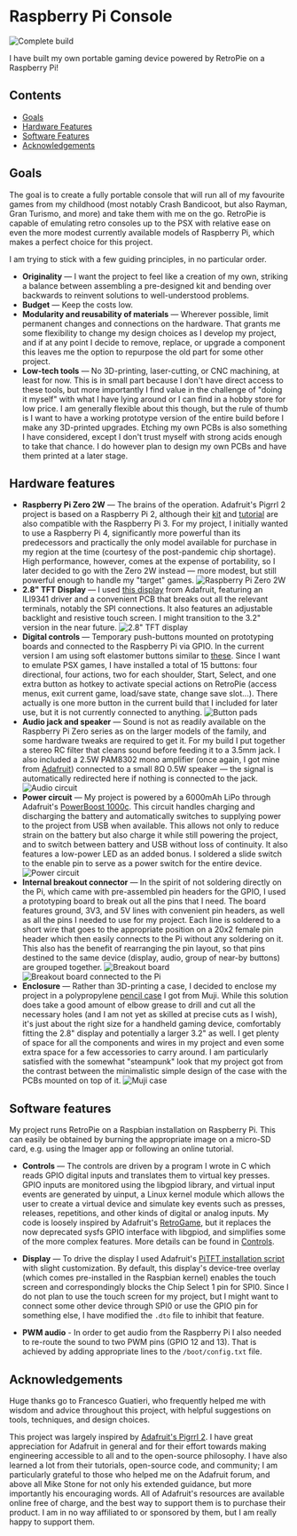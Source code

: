 # Raspberry Pi Console

![Complete build](Assets/title.jpg)

I have built my own portable gaming device powered by RetroPie on a Raspberry Pi!

## Contents

- [Goals](#goals)
- [Hardware Features](#hardware-features)
- [Software Features](#software-features)
- [Acknowledgements](#acknowledgements)

## Goals

The goal is to create a fully portable console that will run all of my favourite games from my childhood (most notably Crash Bandicoot, but also Rayman, Gran Turismo, and more) and take them with me on the go. RetroPie is capable of emulating retro consoles up to the PSX with relative ease on even the more modest currently available models of Raspberry Pi, which makes a perfect choice for this project.

I am trying to stick with a few guiding principles, in no particular order.
- **Originality** — I want the project to feel like a creation of my own, striking a balance between assembling a pre-designed kit and bending over backwards to reinvent solutions to well-understood problems.
- **Budget** — Keep the costs low.
- **Modularity and reusability of materials** — Wherever possible, limit permanent changes and connections on the hardware. That grants me some flexibility to change my design choices as I develop my project, and if at any point I decide to remove, replace, or upgrade a component this leaves me the option to repurpose the old part for some other project.
- **Low-tech tools** — No 3D-printing, laser-cutting, or CNC machining, at least for now. This is in small part because I don't have direct access to these tools, but more importantly I find value in the challenge of "doing it myself" with what I have lying around or I can find in a hobby store for low price. I am generally flexible about this though, but the rule of thumb is I want to have a working prototype version of the entire build before I make any 3D-printed upgrades. Etching my own PCBs is also something I have considered, except I don't trust myself with strong acids enough to take that chance. I do however plan to design my own PCBs and have them printed at a later stage.

## Hardware features

- **Raspberry Pi Zero 2W** — The brains of the operation. Adafruit's Pigrrl 2 project is based on a Raspberry Pi 2, although their [kit](https://www.adafruit.com/product/3014) and [tutorial](https://learn.adafruit.com/pigrrl-2/) are also compatible with the Raspberry Pi 3. For my project, I initially wanted to use a Raspberry Pi 4, significantly more powerful than its predecessors and practically the only model available for purchase in my region at the time (courtesy of the post-pandemic chip shortage). High performance, however, comes at the expense of portability, so I later decided to go with the Zero 2W instead — more modest, but still powerful enough to handle my "target" games.
![Raspberry Pi Zero 2W](Assets/rpi.jpg "Raspberry Pi Zero 2W: The brains of the operation")
- **2.8" TFT Display** — I used [this display](https://www.adafruit.com/product/1770) from Adafruit, featuring an ILI9341 driver and a convenient PCB that breaks out all the relevant terminals, notably the SPI connections. It also features an adjustable backlight and resistive touch screen. I might transition to the 3.2" version in the near future.
![2.8" TFT display](Assets/display.jpg "2.8\" TFT display")
- **Digital controls** — Temporary push-buttons mounted on prototyping boards and connected to the Raspberry Pi via GPIO. In the current version I am using soft elastomer buttons similar to [these](https://www.adafruit.com/product/3101). Since I want to emulate PSX games, I have installed a total of 15 buttons: four directional, four actions, two for each shoulder, Start, Select, and one extra button as hotkey to activate special actions on RetroPie (access menus, exit current game, load/save state, change save slot...). There actually is one more button in the current build that I included for later use, but it is not currently connected to anything.
![Button pads](Assets/controls.jpg "A look at all the button pads")
- **Audio jack and speaker** — Sound is not as readily available on the Raspberry Pi Zero series as on the larger models of the family, and some hardware tweaks are required to get it. For my build I put together a stereo RC filter that cleans sound before feeding it to a 3.5mm jack. I also included a 2.5W PAM8302 mono amplifier (once again, I got mine from [Adafruit](https://www.adafruit.com/product/2130)) connected to a small 8&#937; 0.5W speaker — the signal is automatically redirected here if nothing is connected to the jack.
![Audio circuit](Assets/audio.jpg "The audio circuit")
- **Power circuit** — My project is powered by a 6000mAh LiPo through Adafruit's [PowerBoost 1000c](https://www.adafruit.com/product/2465). This circuit handles charging and discharging the battery and automatically switches to supplying power to the project from USB when available. This allows not only to reduce strain on the battery but also charge it while still powering the project, and to switch between battery and USB without loss of continuity. It also features a low-power LED as an added bonus. I soldered a slide switch to the enable pin to serve as a power switch for the entire device.
![Power circuit](Assets/power.jpg "Battery and charge/discharge board")
- **Internal breakout connector** — In the spirit of not soldering directly on the Pi, which came with pre-assembled pin headers for the GPIO, I used a prototyping board to break out all the pins that I need. The board features ground, 3V3, and 5V lines with convenient pin headers, as well as all the pins I needed to use for my project. Each line is soldered to a short wire that goes to the appropriate position on a 20x2 female pin header which then easily connects to the Pi without any soldering on it. This also has the benefit of rearranging the pin layout, so that pins destined to the same device (display, audio, group of near-by buttons) are grouped together.
![Breakout board](Assets/breakout.jpg "The breakout board")
![Breakout board connected to the Pi](Assets/breakout_connected.jpg "The breakout board connected to the Pi")
- **Enclosure** — Rather than 3D-printing a case, I decided to enclose my project in a polypropylene [pencil case](https://muji.ca/products/pen-case-2-compartments) I got from Muji. While this solution does take a good amount of elbow grease to drill and cut all the necessary holes (and I am not yet as skilled at precise cuts as I wish), it's just about the right size for a handheld gaming device, comfortably fitting the 2.8" display and potentially a larger 3.2" as well. I get plenty of space for all the components and wires in my project and even some extra space for a few accessories to carry around. I am particularly satisfied with the somewhat "steampunk" look that my project got from the contrast between the minimalistic simple design of the case with the PCBs mounted on top of it.
![Muji case](Assets/case.jpg "The Muji pencil case, adapted to my build")

## Software features

My project runs RetroPie on a Raspbian installation on Raspberry Pi. This can easily be obtained by burning the appropriate image on a micro-SD card, e.g. using the Imager app or following an online tutorial.

- **Controls** — The controls are driven by a program I wrote in C which reads GPIO digital inputs and translates them to virtual key presses. GPIO inputs are monitored using the libgpiod library, and virtual input events are generated by uinput, a Linux kernel module which allows the user to create a virtual device and simulate key events such as presses, releases, repetitions, and other kinds of digital or analog inputs. My code is loosely inspired by Adafruit's [RetroGame](https://github.com/adafruit/Adafruit-Retrogame), but it replaces the now deprecated sysfs GPIO interface with libgpiod, and simplifies some of the more complex features. More details can be found in [Controls](Controls/).

- **Display** — To drive the display I used Adafruit's [PiTFT installation script](https://raw.githubusercontent.com/adafruit/Raspberry-Pi-Installer-Scripts/master/pitft-fbcp.sh) with slight customization. By default, this display's device-tree overlay (which comes pre-installed in the Raspbian kernel) enables the touch screen and correspondingly blocks the Chip Select 1 pin for SPI0. Since I do not plan to use the touch screen for my project, but I might want to connect some other device through SPI0 or use the GPIO pin for something else, I have modified the `.dto` file to inhibit that feature.

- **PWM audio** - In order to get audio from the Raspberry Pi I also needed to re-route the sound to two PWM pins (GPIO 12 and 13). That is achieved by adding appropriate lines to the `/boot/config.txt` file.

## Acknowledgements

Huge thanks go to Francesco Guatieri, who frequently helped me with wisdom and advice throughout this project, with helpful suggestions on tools, techniques, and design choices.

This project was largely inspired by [Adafruit's Pigrrl 2](https://learn.adafruit.com/pigrrl-2/). I have great appreciation for Adafruit in general and for their effort towards making engineering accessible to all and to the open-source philosophy. I have also learned a lot from their tutorials, open-source code, and community; I am particularly grateful to those who helped me on the Adafruit forum, and above all Mike Stone for not only his extended guidance, but more importantly his encouraging words. All of Adafruit's resources are available online free of charge, and the best way to support them is to purchase their product. I am in no way affiliated to or sponsored by them, but I am really happy to support them.